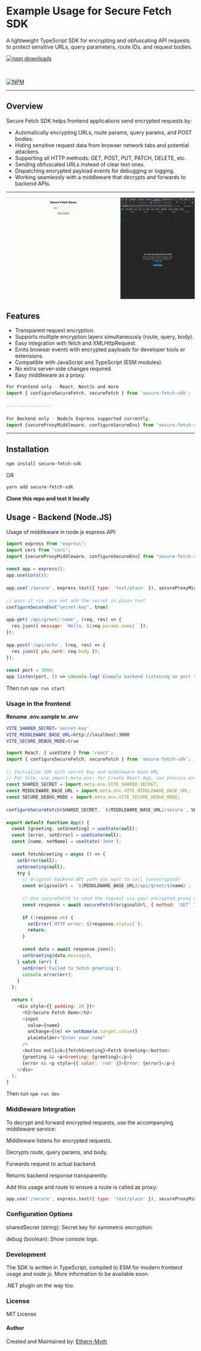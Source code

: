 # Example Usage for Secure Fetch SDK

A lightweight TypeScript SDK for encrypting and obfuscating API requests to protect sensitive URLs, query parameters, route IDs, and request bodies.

[![npm downloads](https://img.shields.io/npm/dm/secure-fetch-sdk)](https://www.npmjs.com/package/secure-fetch-sdk)

<br/>

[![NPM](https://nodei.co/npm/secure-fetch-sdk.png)](https://nodei.co/npm/secure-fetch-sdk/)

---

## Overview

Secure Fetch SDK helps frontend applications send encrypted requests by:

- Automatically encrypting URLs, route params, query params, and POST bodies.
- Hiding sensitive request data from browser network tabs and potential attackers.
- Supporting all HTTP methods: GET, POST, PUT, PATCH, DELETE, etc.
- Sending obfuscated URLs instead of clear text ones.
- Dispatching encrypted payload events for debugging or logging.
- Working seamlessly with a middleware that decrypts and forwards to backend APIs.

---
![Secure Fetch SDK at play](./media/secure-fetch-video.gif)

## Features

- Transparent request encryption.
- Supports multiple encryption layers simultaneously (route, query, body).
- Easy integration with fetch and XMLHttpRequest.
- Emits browser events with encrypted payloads for developer tools or extensions.
- Compatible with JavaScript and TypeScript (ESM modules).
- No extra server-side changes required.
- Easy middleware as a proxy.

```javascript
For Frontend only - React, NextJs and more
import { configureSecureFetch, secureFetch } from 'secure-fetch-sdk';

-----------------

For Backend only - NodeJs Express supported currently.
import {secureProxyMiddleware, configureSecureEnv} from "secure-fetch-sdk";

```

---

## Installation

```bash
npm install secure-fetch-sdk
```

OR

```bash
yarn add secure-fetch-sdk
```

**Clone this repo and test it locally**

## Usage - Backend (Node.JS)

Usage of middleware in node.js express API:

```javascript
import express from "express";
import cors from "cors";
import {secureProxyMiddleware, configureSecureEnv} from "secure-fetch-sdk";

const app = express();
app.use(cors());

app.use('/secure', express.text({ type: 'text/plain' }), secureProxyMiddleware);

// pass it via .env not add the secret in plain text
configureSecureEnv("secret-key", true) 

app.get('/api/greet/:name', (req, res) => {
  res.json({ message: `Hello, ${req.params.name}` });
});

app.post('/api/echo', (req, res) => {
  res.json({ you_sent: req.body });
});

const port = 3000;
app.listen(port, () => console.log(`Example backend listening on port ${port}`));

```

Then run `npm run start`

### Usage in the frontend

**Rename .env.sample to .env**

```bash
VITE_SHARED_SECRET='secret-key'
VITE_MIDDLEWARE_BASE_URL=http://localhost:3000
VITE_SECURE_DEBUG_MODE=true
```

```javascript
import React, { useState } from 'react';
import { configureSecureFetch, secureFetch } from 'secure-fetch-sdk'; // Adjust path accordingly

// Initialize SDK with secret key and middleware base URL
// For Vite, use import.meta.env; for Create React App, use process.env.REACT_APP_*
const SHARED_SECRET = import.meta.env.VITE_SHARED_SECRET;
const MIDDLEWARE_BASE_URL = import.meta.env.VITE_MIDDLEWARE_BASE_URL;
const SECURE_DEBUG_MODE = import.meta.env.VITE_SECURE_DEBUG_MODE;

configureSecureFetch(SHARED_SECRET, `${MIDDLEWARE_BASE_URL}/secure`, SECURE_DEBUG_MODE);

export default function App() {
  const [greeting, setGreeting] = useState(null);
  const [error, setError] = useState(null);
  const [name, setName] = useState('John');

  const fetchGreeting = async () => {
    setError(null);
    setGreeting(null);
    try {
      // Original backend API path you want to call (unencrypted)
      const originalUrl = `${MIDDLEWARE_BASE_URL}/api/greet/${name}`;

      // Use secureFetch to send the request via your encrypted proxy middleware
      const response = await secureFetch(originalUrl, { method: 'GET' });

      if (!response.ok) {
        setError(`HTTP error: ${response.status}`);
        return;
      }

      const data = await response.json();
      setGreeting(data.message);
    } catch (err) {
      setError('Failed to fetch greeting');
      console.error(err);
    }
  };

  return (
    <div style={{ padding: 20 }}>
      <h2>Secure Fetch Demo</h2>
      <input
        value={name}
        onChange={(e) => setName(e.target.value)}
        placeholder="Enter your name"
      />
      <button onClick={fetchGreeting}>Fetch Greeting</button>
      {greeting && <p>Greeting: {greeting}</p>}
      {error && <p style={{ color: 'red' }}>Error: {error}</p>}
    </div>
  );
}

```

Then run `npm run dev `

### Middleware Integration

To decrypt and forward encrypted requests, use the accompanying middleware service:

Middleware listens for encrypted requests.

Decrypts route, query params, and body.

Forwards request to actual backend.

Returns backend response transparently.

Add this usage and route to ensure a route is called as proxy:

```javascript
app.use('/secure', express.text({ type: 'text/plain' }), secureProxyMiddleware);
```

### Configuration Options

sharedSecret (string): Secret key for symmetric encryption.

debug (boolean): Show console logs.

### Development

The SDK is written in TypeScript, compiled to ESM for modern frontend usage and node js. More information to be available soon.

.NET plugin on the way too.

### License

MIT License

#### Author

Created and Maintained by: [Ethern-Myth](https://github.com/ethern-myth)